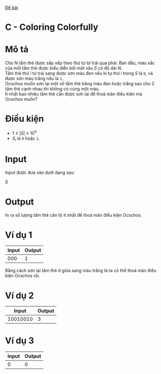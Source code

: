 [Đề bài](https://atcoder.jp/contests/ABC124/tasks/abc124_c)
# C - Coloring Colorfully
# Mô tả
Cho $N$ tấm thẻ được sắp xếp theo thứ tự từ trái qua phải. Ban đầu, màu sắc của mỗi tấm thẻ được biểu diễn bởi một xâu $S$ có độ dài $N$.\
Tấm thẻ thứ $i$ từ trái sang được sơn màu đen nếu kí tự thứ $i$ trong $S$ là `0`, và được sơn màu trắng nếu là `1`.\
Ocschos muốn sơn lại một số tấm thẻ bằng màu đen hoặc trắng sao cho 2 tấm thẻ cạnh nhau thì không có cùng một màu.\
Ít nhất bao nhiêu tấm thẻ cần được sơn lại để thoả mãn điều kiện mà Ocschos muốn?
# Điều kiện
* 1 ≤ |$S$| ≤ $10^{5}$
* $S_{i}$ là `0` hoặc `1`.
# Input
Input được đưa vào dưới dạng sau:

$S$
# Output
In ra số lượng tấm thẻ cần tô ít nhất để thoả mãn điều kiện Ocschos.
# Ví dụ 1
Input|Output
-|-
000|1

Bằng cách sơn lại tấm thẻ ở giữa sang màu trắng là ta có thể thoả mãn điều kiện Ocschos rồi.
# Ví dụ 2
Input|Output
-|-
10010010|3

# Ví dụ 3
Input|Output
-|-
0|0
